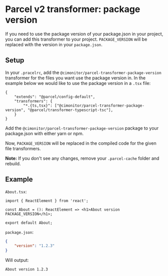 # Parcel v2 transformer: package version

If you need to use the package version of your package.json in your project, you can add this transformer to your
project. `PACKAGE_VERSION` will be replaced with the version in your `package.json`.

## Setup

In your `.pracelrc`, add the `@cimonitor/parcel-transformer-package-version` transformer for the files you want use the
package version in. In the example below we would like to use the package version in a `.tsx` file:

```pracelrc
{
    "extends": "@parcel/config-default",
    "transformers": {
        "*.{ts,tsx}": ["@cimonitor/parcel-transformer-package-version", "@parcel/transformer-typescript-tsc"],
    }
}
```

Add the `@cimonitor/parcel-transformer-package-version` package to your package.json with either yarn or npm.

Now, `PACKAGE_VERSION` will be replaced in the compiled code for the given file transformers.

**Note:** If you don't see any changes, remove your `.parcel-cache` folder and rebuild.

## Example

`About.tsx`:

```tsx
import { ReactElement } from 'react';

const About = (): ReactElement => <h1>About version PACKAGE_VERSION</h1>;

export default About;
```

`package.json`:

```json
{
    "version": "1.2.3"
}
```

Will output:

```html
About version 1.2.3
```
